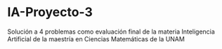 # IA-Proyecto-3
Solución a 4 problemas como evaluación final de la materia Inteligencia Artificial de la maestría en Ciencias Matemáticas de la UNAM
